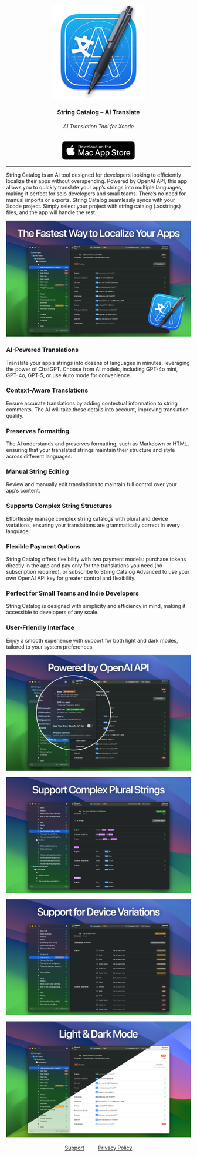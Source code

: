 <p align="center">
<img src="./img/icon.png" alt="App Icon" width="256" height="256">
</p>


<p align="center">
  <h3 align="center">String Catalog – AI Translate</h3>
  <h6 align="center">AI Translation Tool for Xcode</h6>
</p>

<p align="center">
  <a href="https://itunes.apple.com/app/apple-store/id6504560764?pt=app_page&mt=12">
    <img src="./img/appstore.svg" alt="Download on the Mac App Store" style="width:200px;">
  </a>
</p>

* * *

String Catalog is an AI tool designed for developers looking to efficiently localize their apps without overspending. Powered by OpenAI API, this app allows you to quickly translate your app’s strings into multiple languages, making it perfect for solo developers and small teams. There’s no need for manual imports or exports. String Catalog seamlessly syncs with your Xcode project. Simply select your project with string catalog (.xcstrings) files, and the app will handle the rest.

![The Fastest Way to Localize Your Apps](./img/Frame1.png)

### AI-Powered Translations

Translate your app’s strings into dozens of languages in minutes, leveraging the power of ChatGPT. Choose from AI models, including GPT-4o mini, GPT-4o, GPT-5, or use Auto mode for convenience.

### Context-Aware Translations

Ensure accurate translations by adding contextual information to string comments. The AI will take these details into account, improving translation quality.

### Preserves Formatting

The AI understands and preserves formatting, such as Markdown or HTML, ensuring that your translated strings maintain their structure and style across different languages.

### Manual String Editing

Review and manually edit translations to maintain full control over your app’s content.

### Supports Complex String Structures

Effortlessly manage complex string catalogs with plural and device variations, ensuring your translations are grammatically correct in every language.

### Flexible Payment Options

String Catalog offers flexibility with two payment models: purchase tokens directly in the app and pay only for the translations you need (no subscription required), or subscribe to String Catalog Advanced to use your own OpenAI API key for greater control and flexibility.

### Perfect for Small Teams and Indie Developers

String Catalog is designed with simplicity and efficiency in mind, making it accessible to developers of any scale.

### User-Friendly Interface

Enjoy a smooth experience with support for both light and dark modes, tailored to your system preferences.

![Powered by OpenAI API](./img/Frame2.png)

![Support Complex Plural Strings](./img/Frame3.png)

![Support for Device Variations](./img/Frame4.png)

![Light & Dark Mode](./img/Frame5.png)

<p align="center">
  <a href="https://sergey-rezanov.github.io/string-catalog/support">Support</a>
  <span style="opacity: 0.7; margin: 10px;">
    <font color="white" size="4">•</font>
  </span>
  <a href="https://sergey-rezanov.github.io/string-catalog/policy">Privacy Policy</a>
</p>
